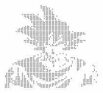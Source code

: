 ⠀⠀⠀⠀⠀⠀⠀⠀⠀⠀⠀⠸⣶⣦⡄⡀⠀⠀⠀⠀⠀⠀⠀⠀⠀⠀⠀⠀⠀⠀
⠀⠀⠀⠀⠀⢀⣀⣀⣀⡀⢀⠀⢹⣿⣿⣆⠀⠀⠀⠀⠀⠀⠀⠀⠀⠀⠀⠀⠀⠀
⠀⠀⠀⠀⠀⠀⠙⠻⣿⣿⣷⣄⠨⣿⣿⣿⡌⡀⠀⠀⠀⠀⠀⠀⠀⠀⠀⠀⠀⠀
⠀⠀⠀⠀⠀⠀⠀⠀⠘⣿⣿⣿⣷⣿⣿⣿⣿⣿⣶⣦⠀⠀⠀⠀⠀⠀⠀⠀⠀⠀
⠀⠀⠀⠀⣠⣴⣾⣿⣮⣝⣿⣿⣿⣿⣿⣿⣿⣿⣿⣿⡇⠀⠀⠀⠀⠀⠀⠀⠀⠀
⠀⠀⠀⠈⠉⠙⠻⢿⣿⣿⣿⣿⣿⣿⠟⣹⣿⡿⢿⣿⣿⣬⣶⣶⡶⠦⠀⠀⠀⠀
⠀⠀⠀⠀⠀⠀⣀⣢⣙⣻⢿⣿⣿⣿⠎⢸⣿⠕⢹⣿⣿⡿⣛⣥⣀⣀⠀⠀⠀⠀
⠀⠀⠀⠀⠀⠀⠈⠉⠛⠿⡏⣿⡏⠿⢄⣜⣡⠞⠛⡽⣸⡿⣟⡋⠉⠀⠀⠀⠀⠀
⠀⠀⠀⠀⠀⠀⠀⠀⠀⠰⠾⠿⣿⠁⠀⡄⠀⠀⠰⠾⠿⠛⠓⠀⠀⠀⠀⠀⠀⠀
⠀⠀⠀⠀⠀⠀⠀⠀⠀⣀⠠⢐⢉⢷⣀⠛⠠⠐⠐⠠⠀⠀⠀⠀⠀⠀⠀⠀⠀⠀
⠀⠀⠀⠀⣀⣠⣴⣶⣿⣧⣾⠡⠼⠎⢎⣋⡄⠆⠀⠱⡄⢉⠃⣦⡤⡀⠀⠀⠀⠀
⠀⠀⠐⠙⠻⢿⣿⣿⣿⣿⣿⣿⣄⡀⠀⢩⠀⢀⠠⠂⢀⡌⠀⣿⡇⠟⠀⠀⢄⠀
⠀⣴⣇⠀⡇⠀⠸⣿⣿⣿⣿⣽⣟⣲⡤⠀⣀⣠⣴⡾⠟⠀⠀⠟⠀⠀⠀⠀⡰⡀
⣼⣿⠋⢀⣇⢸⡄⢻⣟⠻⣿⣿⣿⣿⣿⣿⠿⡿⠟⢁⠀⠀⠀⠀⠀⢰⠀⣠⠀⠰
⢸⣿⡣⣜⣿⣼⣿⣄⠻⡄⡀⠉⠛⠿⠿⠛⣉⡤⠖⣡⣶⠁⠀⠀⠀⣾⣶⣿⠐⡀
⣾⡇⠈⠛⠛⠿⣿⣿⣦⠁⠘⢷⣶⣶⡶⠟⢋⣠⣾⡿⠃⠀⠀⠀⠰⠛⠉⠉⠀⠀

